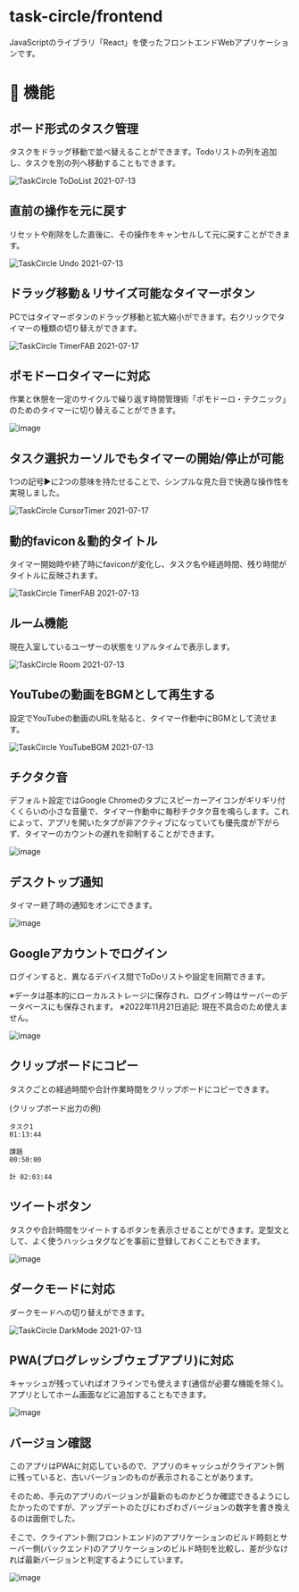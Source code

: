 # task-circle/frontend

JavaScriptのライブラリ「React」を使ったフロントエンドWebアプリケーションです。

# 🌟 機能

## ボード形式のタスク管理

タスクをドラッグ移動で並べ替えることができます。Todoリストの列を追加し、タスクを別の列へ移動することもできます。

![TaskCircle ToDoList 2021-07-13](https://user-images.githubusercontent.com/79039863/125474590-41c34d6a-8868-4e9e-8b57-e1412dbfbd0f.gif)

## 直前の操作を元に戻す

リセットや削除をした直後に、その操作をキャンセルして元に戻すことができます。

![TaskCircle Undo 2021-07-13](https://user-images.githubusercontent.com/79039863/125475464-812a4567-157b-4241-b83c-9b2953183a3d.gif)

## ドラッグ移動＆リサイズ可能なタイマーボタン

PCではタイマーボタンのドラッグ移動と拡大縮小ができます。右クリックでタイマーの種類の切り替えができます。

![TaskCircle TimerFAB 2021-07-17](https://user-images.githubusercontent.com/79039863/126031483-9a442664-db66-4319-aafe-647f63b2acae.gif)

## ポモドーロタイマーに対応

作業と休憩を一定のサイクルで繰り返す時間管理術「ポモドーロ・テクニック」のためのタイマーに切り替えることができます。

![image](https://user-images.githubusercontent.com/79039863/125463286-d3533a23-87b9-4804-bb9c-dd83cf9577e3.png)

## タスク選択カーソルでもタイマーの開始/停止が可能

1つの記号▶に2つの意味を持たせることで、シンプルな見た目で快適な操作性を実現しました。

![TaskCircle CursorTimer 2021-07-17](https://user-images.githubusercontent.com/79039863/126032078-79e312a9-62b7-49c1-b8f5-5f9efa5f542f.gif)

## 動的favicon＆動的タイトル

タイマー開始時や終了時にfaviconが変化し、タスク名や経過時間、残り時間がタイトルに反映されます。

![TaskCircle TimerFAB 2021-07-13](https://user-images.githubusercontent.com/79039863/125471767-8263543c-dc6a-4a75-aed9-c811fe5d8c1d.gif)

## ルーム機能

現在入室しているユーザーの状態をリアルタイムで表示します。

![TaskCircle Room 2021-07-13](https://user-images.githubusercontent.com/79039863/125460246-a971419b-eebb-4368-a4a9-52e608244fa6.gif)

## YouTubeの動画をBGMとして再生する

設定でYouTubeの動画のURLを貼ると、タイマー作動中にBGMとして流せます。

![TaskCircle YouTubeBGM 2021-07-13](https://user-images.githubusercontent.com/79039863/125431901-b6e60674-d8e7-407b-8665-73b7f58ca713.gif)

## チクタク音

デフォルト設定ではGoogle Chromeのタブにスピーカーアイコンがギリギリ付くくらいの小さな音量で、タイマー作動中に毎秒チクタク音を鳴らします。これによって、アプリを開いたタブが非アクティブになっていても優先度が下がらず、タイマーのカウントの遅れを抑制することができます。

![image](https://user-images.githubusercontent.com/79039863/125426229-6e30ade8-0081-45e3-8e5a-67cd18512f2a.png)

## デスクトップ通知

タイマー終了時の通知をオンにできます。

![image](https://user-images.githubusercontent.com/79039863/125428979-dee0330e-3079-471c-b620-2906bd120987.png)

## Googleアカウントでログイン

ログインすると、異なるデバイス間でToDoリストや設定を同期できます。

※データは基本的にローカルストレージに保存され、ログイン時はサーバーのデータベースにも保存されます。
※2022年11月21日追記: 現在不具合のため使えません。

![image](https://user-images.githubusercontent.com/79039863/125453575-57983f12-e48f-4894-bf07-ea35e7283706.png)

## クリップボードにコピー

タスクごとの経過時間や合計作業時間をクリップボードにコピーできます。

(クリップボード出力の例)
```
タスク1
01:13:44

課題
00:50:00

計 02:03:44
```

## ツイートボタン

タスクや合計時間をツイートするボタンを表示させることができます。定型文として、よく使うハッシュタグなどを事前に登録しておくこともできます。

![image](https://user-images.githubusercontent.com/79039863/125434674-8b47f364-d661-4346-ab55-7977a84acf41.png)

## ダークモードに対応

ダークモードへの切り替えができます。

![TaskCircle DarkMode 2021-07-13](https://user-images.githubusercontent.com/79039863/125433625-9c6443b7-8d96-468b-9a36-3615bc5db285.gif)

## PWA(プログレッシブウェブアプリ)に対応

キャッシュが残っていればオフラインでも使えます(通信が必要な機能を除く)。アプリとしてホーム画面などに追加することもできます。

![image](https://user-images.githubusercontent.com/79039863/125427718-5fb0b3de-07da-44e9-9bf7-505c8dbeda4f.png)

## バージョン確認

このアプリはPWAに対応しているので、アプリのキャッシュがクライアント側に残っていると、古いバージョンのものが表示されることがあります。

そのため、手元のアプリのバージョンが最新のものかどうか確認できるようにしたかったのですが、アップデートのたびにわざわざバージョンの数字を書き換えるのは面倒でした。

そこで、クライアント側(フロントエンド)のアプリケーションのビルド時刻とサーバー側(バックエンド)のアプリケーションのビルド時刻を比較し、差が少なければ最新バージョンと判定するようにしています。

![image](https://user-images.githubusercontent.com/79039863/125949724-997d3b9f-a0ae-45dd-ae1e-3bae9aefe26a.png)
